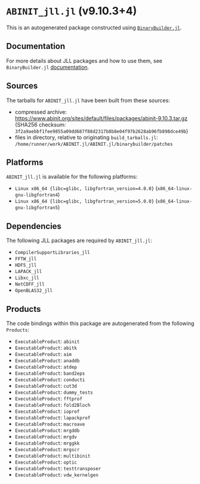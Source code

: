 # `ABINIT_jll.jl` (v9.10.3+4)

This is an autogenerated package constructed using [`BinaryBuilder.jl`](https://github.com/JuliaPackaging/BinaryBuilder.jl).

## Documentation

For more details about JLL packages and how to use them, see `BinaryBuilder.jl` [documentation](https://docs.binarybuilder.org/stable/jll/).

## Sources

The tarballs for `ABINIT_jll.jl` have been built from these sources:

* compressed archive: https://www.abinit.org/sites/default/files/packages/abinit-9.10.3.tar.gz (SHA256 checksum: `3f2a9aebbf1fee9855a09dd687f88d2317b8b8e04f97b2628ab96fb898dce49b`)
* files in directory, relative to originating `build_tarballs.jl`: `/home/runner/work/ABINIT.jl/ABINIT.jl/binarybuilder/patches`

## Platforms

`ABINIT_jll.jl` is available for the following platforms:

* `Linux x86_64 {libc=glibc, libgfortran_version=4.0.0}` (`x86_64-linux-gnu-libgfortran4`)
* `Linux x86_64 {libc=glibc, libgfortran_version=5.0.0}` (`x86_64-linux-gnu-libgfortran5`)

## Dependencies

The following JLL packages are required by `ABINIT_jll.jl`:

* `CompilerSupportLibraries_jll`
* `FFTW_jll`
* `HDF5_jll`
* `LAPACK_jll`
* `Libxc_jll`
* `NetCDFF_jll`
* `OpenBLAS32_jll`

## Products

The code bindings within this package are autogenerated from the following `Products`:

* `ExecutableProduct`: `abinit`
* `ExecutableProduct`: `abitk`
* `ExecutableProduct`: `aim`
* `ExecutableProduct`: `anaddb`
* `ExecutableProduct`: `atdep`
* `ExecutableProduct`: `band2eps`
* `ExecutableProduct`: `conducti`
* `ExecutableProduct`: `cut3d`
* `ExecutableProduct`: `dummy_tests`
* `ExecutableProduct`: `fftprof`
* `ExecutableProduct`: `fold2Bloch`
* `ExecutableProduct`: `ioprof`
* `ExecutableProduct`: `lapackprof`
* `ExecutableProduct`: `macroave`
* `ExecutableProduct`: `mrgddb`
* `ExecutableProduct`: `mrgdv`
* `ExecutableProduct`: `mrggkk`
* `ExecutableProduct`: `mrgscr`
* `ExecutableProduct`: `multibinit`
* `ExecutableProduct`: `optic`
* `ExecutableProduct`: `testtransposer`
* `ExecutableProduct`: `vdw_kernelgen`

